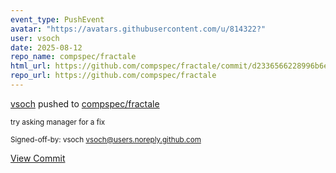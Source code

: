 ```yaml
---
event_type: PushEvent
avatar: "https://avatars.githubusercontent.com/u/814322?"
user: vsoch
date: 2025-08-12
repo_name: compspec/fractale
html_url: https://github.com/compspec/fractale/commit/d2336566228996b6eedb8718959b809966812a5e
repo_url: https://github.com/compspec/fractale
---
```


<a href='https://github.com/vsoch' target='_blank'>vsoch</a> pushed to <a href='https://github.com/compspec/fractale' target='_blank'>compspec/fractale</a>

<small>try asking manager for a fix

Signed-off-by: vsoch <vsoch@users.noreply.github.com></small>

<a href='https://github.com/compspec/fractale/commit/d2336566228996b6eedb8718959b809966812a5e' target='_blank'>View Commit</a>